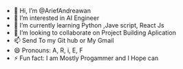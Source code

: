 - 👋 Hi, I’m @AriefAndreawan
- 👀 I’m interested in AI Engineer
- 🌱 I’m currently learning Python ,Jave script, React Js
- 💞️ I’m looking to collaborate on Project Building Aplication
- 📫 Send To my Git hub or My Gmail
- 😄 Pronouns: A, R, i, E, F
- ⚡ Fun fact: I am Mostly Progammer and I Hope can

<!---
AriefAndreawan/AriefAndreawan is a ✨ special ✨ repository because its `README.md` (this file) appears on your GitHub profile.
You can click the Preview link to take a look at your changes.
--->
